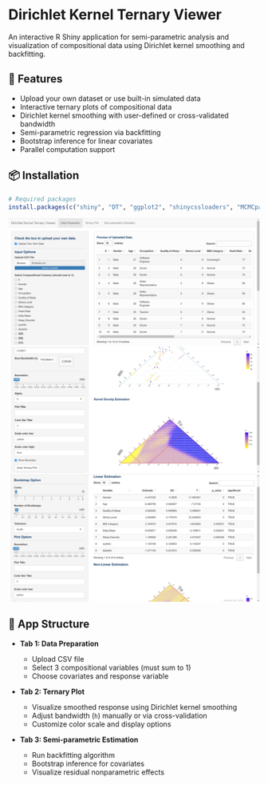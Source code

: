 # Dirichlet Kernel Ternary Viewer

An interactive R Shiny application for semi-parametric analysis and visualization of compositional data using Dirichlet kernel smoothing and backfitting.

## 🧠 Features

- Upload your own dataset or use built-in simulated data
- Interactive ternary plots of compositional data
- Dirichlet kernel smoothing with user-defined or cross-validated bandwidth
- Semi-parametric regression via backfitting
- Bootstrap inference for linear covariates
- Parallel computation support

## 📦 Installation

```r
# Required packages
install.packages(c("shiny", "DT", "ggplot2", "shinycssloaders", "MCMCpack", "foreach", "doParallel"))
```
![screenshot](1.png) 
![screenshot](2.png) 
![screenshot](3.jpg) 

## 📁 App Structure
- **Tab 1: Data Preparation**
  - Upload CSV file
  - Select 3 compositional variables (must sum to 1)
  - Choose covariates and response variable

- **Tab 2: Ternary Plot**
  - Visualize smoothed response using Dirichlet kernel smoothing
  - Adjust bandwidth (`h`) manually or via cross-validation
  - Customize color scale and display options

- **Tab 3: Semi-parametric Estimation**
  - Run backfitting algorithm
  - Bootstrap inference for covariates
  - Visualize residual nonparametric effects


